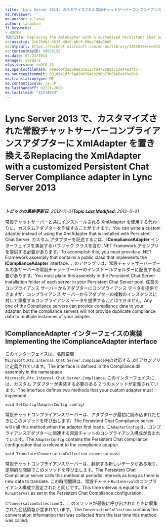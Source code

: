 ```yaml
---
title: 'Lync Server 2013: カスタマイズされた常設チャットサーバーコンプライアンスアダプターを使用して XmlAdapter を置き換える'
ms.reviewer: ''
ms.author: v-lanac
author: lanachin
f1.keywords:
- NOCSH
TOCTitle: Replacing the XmlAdapter with a customized Persistent Chat Server Compliance adapter
ms:assetid: 2cb70db2-663f-40a6-abcf-89ea7d4a8b65
ms:mtpsurl: https://technet.microsoft.com/en-us/library/JJ680106(v=OCS.15)
ms:contentKeyID: 49558152
ms.date: 07/23/2014
manager: serdars
mtps_version: v=OCS.15
ms.openlocfilehash: 6e9cd9f2e950e835a113f64795022753e44e3ff5
ms.sourcegitcommit: 831d141dfc5a49dd764cb296b73b63e5a9f8e599
ms.translationtype: MT
ms.contentlocale: ja-JP
ms.lasthandoff: 02/21/2020
ms.locfileid: "42214953"
---
```

<div data-xmlns="http://www.w3.org/1999/xhtml">

<div class="topic" data-xmlns="http://www.w3.org/1999/xhtml" data-msxsl="urn:schemas-microsoft-com:xslt" data-cs="https://msdn.microsoft.com/">

<div data-asp="https://msdn2.microsoft.com/asp">

# <a name="replacing-the-xmladapter-with-a-customized-persistent-chat-server-compliance-adapter-in-lync-server-2013"></a><span data-ttu-id="71fce-102">Lync Server 2013 で、カスタマイズされた常設チャットサーバーコンプライアンスアダプターに XmlAdapter を置き換える</span><span class="sxs-lookup"><span data-stu-id="71fce-102">Replacing the XmlAdapter with a customized Persistent Chat Server Compliance adapter in Lync Server 2013</span></span>

</div>

<div id="mainSection">

<div id="mainBody">

<span> </span>

<span data-ttu-id="71fce-103">_**トピックの最終更新日:** 2012-11-01_</span><span class="sxs-lookup"><span data-stu-id="71fce-103">_**Topic Last Modified:** 2012-11-01_</span></span>

<span data-ttu-id="71fce-104">常設チャットサーバーと共にインストールされる XmlAdapter を使用する代わりに、カスタムアダプターを作成することができます。</span><span class="sxs-lookup"><span data-stu-id="71fce-104">You can write a custom adapter instead of using the XmlAdapter that is installed with Persistent Chat Server.</span></span> <span data-ttu-id="71fce-105">カスタム アダプターを記述するには、**IComplianceAdapter** インターフェイスを実装するパブリック クラスを含む .NET Framework アセンブリを提供する必要があります。</span><span class="sxs-lookup"><span data-stu-id="71fce-105">To accomplish this, you must provide a .NET Framework assembly that contains a public class that implements the **IComplianceAdapter** interface.</span></span> <span data-ttu-id="71fce-106">このアセンブリは、常設チャットサーバープールの各サーバーの常設チャットサーバーのインストールフォルダーに配置する必要があります。</span><span class="sxs-lookup"><span data-stu-id="71fce-106">You must place this assembly in the Persistent Chat Server installation folder of each server in your Persistent Chat Server pool.</span></span> <span data-ttu-id="71fce-107">任意のコンプライアンス サーバーからアダプターにコンプライアンス データを提供できますが、コンプライアンス サーバーからアダプターの複数のインスタンスに対して重複するコンプライアンス データを提供することはできません。</span><span class="sxs-lookup"><span data-stu-id="71fce-107">Any one of the Compliance servers can provide compliance data to your adapter, but the compliance servers will not provide duplicate compliance data to multiple instances of your adapter.</span></span>

<div>

## <a name="implementing-the-icomplianceadapter-interface"></a><span data-ttu-id="71fce-108">IComplianceAdapter インターフェイスの実装</span><span class="sxs-lookup"><span data-stu-id="71fce-108">Implementing the IComplianceAdapter interface</span></span>

<span data-ttu-id="71fce-109">このインターフェイスは、名前空間`Microsoft.Rtc.Internal.Chat.Server.Compliance`内の対応する .dll アセンブリに定義されています。</span><span class="sxs-lookup"><span data-stu-id="71fce-109">The interface is defined in the Compliance.dll assembly in the namespace `Microsoft.Rtc.Internal.Chat.Server.Compliance`.</span></span> <span data-ttu-id="71fce-110">このインターフェイスには、カスタム アダプターが実装する必要のある 2 つのメソッドが定義されています。</span><span class="sxs-lookup"><span data-stu-id="71fce-110">The interface defines two methods that your custom adapter must implement.</span></span>

    void SetConfig(AdapterConfig config)

<span data-ttu-id="71fce-111">常設チャットコンプライアンスサーバーは、アダプターが最初に読み込まれたときにこのメソッドを呼び出します。</span><span class="sxs-lookup"><span data-stu-id="71fce-111">The Persistent Chat Compliance server will call this method when the adapter first loads.</span></span> <span data-ttu-id="71fce-112">に`AdapterConfig`は、コンプライアンスアダプターに関連する常設チャットのコンプライアンス構成が含まれています。</span><span class="sxs-lookup"><span data-stu-id="71fce-112">The `AdapterConfig` contains the Persistent Chat compliance configuration that is relevant to the compliance adapter.</span></span>

    void Translate(ConversationCollection conversations)

<span data-ttu-id="71fce-113">常設チャットコンプライアンスサーバーは、翻訳する新しいデータがある限り、定期的な間隔でこのメソッドを呼び出します。</span><span class="sxs-lookup"><span data-stu-id="71fce-113">The Persistent Chat Compliance server calls this method at periodic intervals as long as there is new data to translate.</span></span> <span data-ttu-id="71fce-114">この時間間隔は、常設チャット`RunInterval`のコンプライアンス構成で設定されたと同じです。</span><span class="sxs-lookup"><span data-stu-id="71fce-114">This time interval is equal to the `RunInterval` as set in the Persistent Chat Compliance configuration.</span></span>

<span data-ttu-id="71fce-115">に`ConversationCollection`は、このメソッドが最後に呼び出されたときに収集された会話情報が含まれています。</span><span class="sxs-lookup"><span data-stu-id="71fce-115">The `ConversationCollection` contains the conversation information that was collected from the last time this method was called.</span></span>

</div>

</div>

<span> </span>

</div>

</div>

</div>

